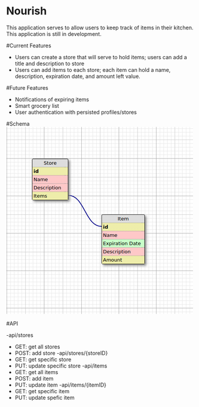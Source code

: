 # Nourish
This application serves to allow users to keep track of items in their kitchen. This application is still in development.

#Current Features
- Users can create a store that will serve to hold items; users can add a title and description to store
- Users can add items to each store; each item can hold a name, description, expiration date, and amount left value.

#Future Features
- Notifications of expiring items
- Smart grocery list
- User authentication with persisted profiles/stores

#Schema
![alt text](screenshots/schema.jpg "Schema Design")

#API

-api/stores
  - GET: get all stores 
  - POST: add store
-api/stores/{storeID}
  - GET: get specific store
  - PUT: update specific store
-api/items
  - GET: get all items
  - POST: add item
  - PUT: update item
-api/items/{itemID}
  - GET: get specific item
  - PUT: update spefic item
